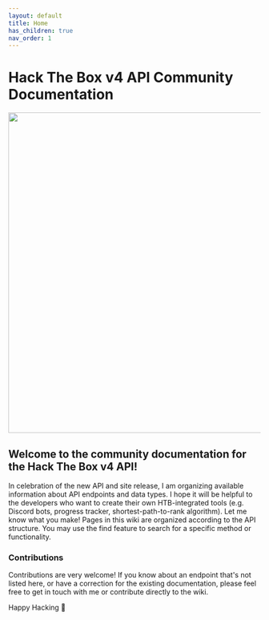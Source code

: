 ```yaml
---
layout: default
title: Home
has_children: true
nav_order: 1
---
```


# Hack The Box v4 API Community Documentation
<img src="https://raw.githubusercontent.com/Propolisa/unofficial-htb-api-docs/master/static/img/banner.png" alt="" width="640px">

## Welcome to the community documentation for the Hack The Box v4 API!
In celebration of the new API and site release, I am organizing available information about API endpoints and data types. I hope it will be helpful to the developers who want to create their own HTB-integrated tools (e.g. Discord bots, progress tracker, shortest-path-to-rank algorithm). Let me know what you make!
Pages in this wiki are organized according to the API structure. You may use the find feature to search for a specific method or functionality.

### Contributions
Contributions are very welcome! If you know about an endpoint that's not listed here, or have a correction for the existing documentation, please feel free to get in touch with me or contribute directly to the wiki.

Happy Hacking 👋